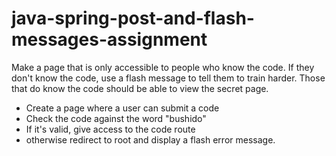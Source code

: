 # java-spring-post-and-flash-messages-assignment
Make a page that is only accessible to people who know the code. If they don't know the code, use a flash message to tell them to train harder. Those that do know the code should be able to view the secret page.
* Create a page where a user can submit a code
* Check the code against the word "bushido"
* If it's valid, give access to the code route
* otherwise redirect to root and display a flash error message.
